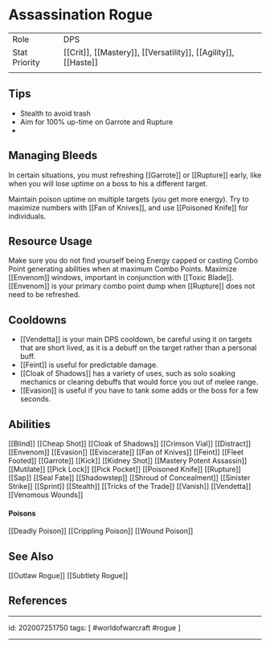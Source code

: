 # Assassination Rogue
|               |               | 
| ------------- | ------------- |
| Role          | DPS           |
| Stat Priority | [[Crit]], [[Mastery]],  [[Versatility]], [[Agility]], [[Haste]]
|               |               |
## Tips

- Stealth to avoid trash
- Aim for 100% up-time on Garrote and Rupture
- 

## Managing Bleeds
In certain situations, you must refreshing [[Garrote]] or [[Rupture]] early, like when you will lose uptime on a boss to his a different target.

Maintain poison uptime on multiple targets (you get more energy). Try to maximize numbers with [[Fan of Knives]], and use [[Poisoned Knife]] for individuals.

## Resource Usage
Make sure you do not find yourself being Energy capped or casting Combo Point generating abilities when at maximum Combo Points. Maximize [[Envenom]] windows, important in conjunction with [[Toxic Blade]]. [[Envenom]] is your primary combo point dump when [[Rupture]] does not need to be refreshed.

## Cooldowns
- [[Vendetta]] is your main DPS cooldown, be careful using it on targets that are short lived, as it is a debuff on the target rather than a personal buff.
- [[Feint]] is useful for predictable damage.
- [[Cloak of Shadows]] has a variety of uses, such as solo soaking mechanics or clearing debuffs that would force you out of melee range.
- [[Evasion]] is useful if you have to tank some adds or the boss for a few seconds.
## Abilities

[[Blind]]
[[Cheap Shot]]
[[Cloak of Shadows]]
[[Crimson Vial]]
[[Distract]]
[[Envenom]]
[[Evasion]]
[[Eviscerate]]
[[Fan of Knives]]
[[Feint]]
[[Fleet Footed]]
[[Garrote]]
[[Kick]]
[[Kidney Shot]]
[[Mastery Potent Assassin]]
[[Mutilate]]
[[Pick Lock]]
[[Pick Pocket]]
[[Poisoned Knife]]
[[Rupture]]
[[Sap]]
[[Seal Fate]]
[[Shadowstep]]
[[Shroud of Concealment]]
[[Sinister Strike]]
[[Sprint]]
[[Stealth]]
[[Tricks of the Trade]]
[[Vanish]]
[[Vendetta]]
[[Venomous Wounds]]

#### Poisons

[[Deadly Poison]]
[[Crippling Poison]]
[[Wound Poison]]

## See Also

[[Outlaw Rogue]]
[[Subtlety Rogue]]

## References

---

id: 202007251750
tags: [ #worldofwarcraft #rogue ]

---
